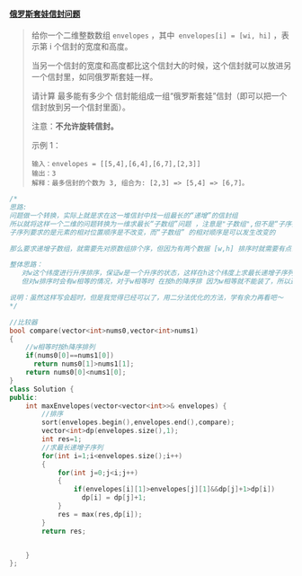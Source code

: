#### [俄罗斯套娃信封问题](https://leetcode-cn.com/problems/russian-doll-envelopes/)

> 给你一个二维整数数组 `envelopes` ，其中` envelopes[i] = [wi, hi]` ，表示第 i 个信封的宽度和高度。
>
> 当另一个信封的宽度和高度都比这个信封大的时候，这个信封就可以放进另一个信封里，如同俄罗斯套娃一样。
>
> 请计算 最多能有多少个 信封能组成一组“俄罗斯套娃”信封（即可以把一个信封放到另一个信封里面）。
>
> 注意：**不允许旋转信封。**
>
> 示例 1：
>
> ```
> 输入：envelopes = [[5,4],[6,4],[6,7],[2,3]]
> 输出：3
> 解释：最多信封的个数为 3, 组合为: [2,3] => [5,4] => [6,7]。
> ```

```cpp
/*
思路: 
问题做一个转换，实际上就是求在这一堆信封中找一组最长的“递增”的信封组
所以就将这样一个二维的问题转换为一维求最长“子数组”问题 ，注意是"子数组",但不是“子序列”
子序列要求的是元素的相对位置顺序是不改变，而“子数组” 的相对顺序是可以发生改变的

那么要求递增子数组，就需要先对原数组排个序，但因为有两个数据 [w,h] 排序时就需要有点讲究

整体思路：
   对w这个纬度进行升序排序，保证w是一个升序的状态，这样在h这个纬度上求最长递增子序列
   但对w排序时会有w相等的情况，对于w相等时 在按h的降序排 因为w相等就不能装了，所以通过h的降序做了 "截断" (这里需要理解一下)

说明：虽然这样写会超时，但是我觉得已经可以了，用二分法优化的方法，学有余力再看吧～
*/
```

```cpp
//比较器
bool compare(vector<int>nums0,vector<int>nums1)
{
    //w相等时按h降序排列
    if(nums0[0]==nums1[0])
      return nums0[1]>nums1[1];
    return nums0[0]<nums1[0];
}
class Solution {
public:
    int maxEnvelopes(vector<vector<int>>& envelopes) {
        //排序
        sort(envelopes.begin(),envelopes.end(),compare);
        vector<int>dp(envelopes.size(),1);
        int res=1;
        //求最长递增子序列
        for(int i=1;i<envelopes.size();i++)
        {
            for(int j=0;j<i;j++)
            {
                if(envelopes[i][1]>envelopes[j][1]&&dp[j]+1>dp[i])
                  dp[i] = dp[j]+1;
            }
            res = max(res,dp[i]);
        }
        return res;


    }
};
```

